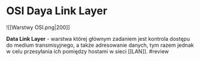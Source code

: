 # OSI Daya Link Layer
![[Warstwy OSI.png|200]]

**Data Link Layer** - warstwa której głównym zadaniem jest kontrola dostępu do medium transmisyjnego, a także adresowanie danych, tym razem jednak w celu przesyłania ich pomiędzy hostami w sieci [[LAN]]. #review